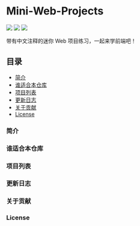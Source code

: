 # Mini-Web-Projects
![](https://img.shields.io/badge/Projects-1-blue?style=for-the-badge) ![](https://img.shields.io/badge/Difficulty-Beginner-green?style=for-the-badge) ![](https://img.shields.io/badge/Powered%20By-Interest-orange?style=for-the-badge)

带有中文注释的迷你 Web 项目练习，一起来学前端吧！

## 目录
- [简介](#简介)
- [谁适合本仓库](#谁适合本仓库)
- [项目列表](#项目列表)
- [更新日志](#更新日志)
- [关于贡献](#关于贡献)
- [License](#License)
### 简介

### 谁适合本仓库

### 项目列表

### 更新日志

### 关于贡献

### License
